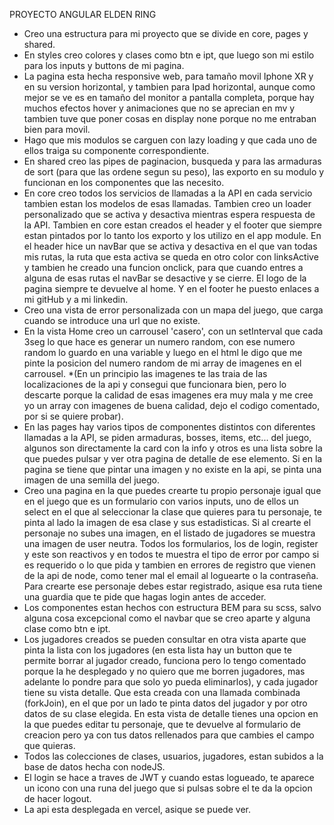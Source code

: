 PROYECTO ANGULAR ELDEN RING
-   Creo una estructura para mi proyecto que se divide en core, pages y shared.
-   En styles creo colores y clases como btn e ipt, que luego son mi estilo para los inputs y buttons de mi pagina.
-   La pagina esta hecha responsive web, para tamaño movil Iphone XR y en su version horizontal, y tambien para Ipad horizontal, aunque como mejor se ve es en tamaño del monitor a pantalla completa, porque hay muchos efectos hover y animaciones que no se aprecian en mv y tambien tuve que poner cosas en display none porque no me entraban bien para movil.
-   Hago que mis modulos se carguen con lazy loading y que cada uno de ellos traiga su componente correspondiente.
-   En shared creo las pipes de paginacion, busqueda y para las armaduras de sort (para que las ordene segun su peso), las exporto en su modulo y funcionan en los componentes que las necesito.
-   En core creo todos los servicios de llamadas a la API en cada servicio tambien estan los modelos de esas llamadas.
Tambien creo un loader personalizado que se activa y desactiva mientras espera respuesta de la API.
Tambien en core estan creados el header y el footer que siempre estan pintados por lo tanto los exporto y los utilizo en el app module.
En el header hice un navBar que se activa y desactiva en el que van todas mis rutas, la ruta que esta activa se queda en otro color con linksActive y tambien he creado una funcion onclick, para que cuando entres a alguna de esas rutas el navBar se desactive y se cierre.
El logo de la pagina siempre te devuelve al home.
Y en el footer he puesto enlaces a mi gitHub y a mi linkedin.
-   Creo una vista de error personalizada con un mapa del juego, que carga cuando se introduce una url que no existe.
-   En la vista Home creo un carrousel 'casero', con un setInterval que cada 3seg lo que hace es generar un numero random, con ese numero random lo guardo en una variable y luego en el html le digo que me pinte la posicion del numero random de mi array de imagenes en el carrousel. *(En un principio las imagenes te las traia de las localizaciones de la api y consegui que funcionara bien, pero lo descarte porque la calidad de esas imagenes era muy mala y me cree yo un array con imagenes de buena calidad, dejo el codigo comentado, por si se quiere probar).
-   En las pages hay varios tipos de componentes distintos con diferentes llamadas a la API, se piden armaduras, bosses, items, etc... del juego, algunos son directamente la card con la info y otros es una lista sobre la que puedes pulsar y ver otra pagina de detalle de ese elemento.
Si en la pagina se tiene que pintar una imagen y no existe en la api, se pinta una imagen de una semilla del juego.
-   Creo una pagina en la que puedes crearte tu propio personaje igual que en el juego que es un formulario con varios inputs, uno de ellos un select en el que al seleccionar la clase que quieres para tu personaje, te pinta al lado la imagen de esa clase y sus estadisticas.
Si al crearte el personaje no subes una imagen, en el listado de jugadores se muestra una imagen de user neutra.
Todos los formularios, los de login, register y este son reactivos y en todos te muestra el tipo de error por campo si es requerido o lo que pida y tambien en errores de registro que vienen de la api de node, como tener mal el email al loguearte o la contraseña.
Para crearte ese personaje debes estar registrado, asique esa ruta tiene una guardia que te pide que hagas login antes de acceder.
-   Los componentes estan hechos con estructura BEM para su scss, salvo alguna cosa excepcional como el navbar que se creo aparte y alguna clase como btn e ipt.
-   Los jugadores creados se pueden consultar en otra vista aparte que pinta la lista con los jugadores (en esta lista hay un button que te permite borrar al jugador creado, funciona pero lo tengo comentado porque la he desplegado y no quiero que me borren jugadores, mas adelante lo pondre para que solo yo pueda eliminarlos), y cada jugador tiene su vista detalle. Que esta creada con una llamada combinada (forkJoin), en el que por un lado te pinta datos del jugador y por otro datos de su clase elegida.
En esta vista de detalle tienes una opcion en la que puedes editar tu personaje, que te devuelve al formulario de creacion pero ya con tus datos rellenados para que cambies el campo que quieras.
-   Todos las colecciones de clases, usuarios, jugadores, estan subidos a la base de datos hecha con nodeJS.
-   El login se hace a traves de JWT y cuando estas logueado, te aparece un icono con una runa del juego que si pulsas sobre el te da la opcion de hacer logout.
-   La api esta desplegada en vercel, asique se puede ver.